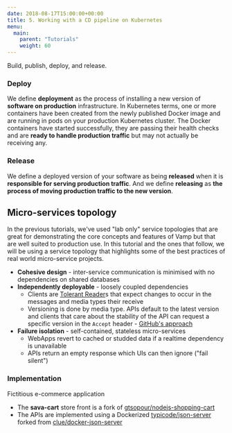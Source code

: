 ```yaml
---
date: 2018-08-17T15:00:00+00:00
title: 5. Working with a CD pipeline on Kubernetes
menu:
  main:
    parent: "Tutorials"
    weight: 60
---
```


Build, publish, deploy, and release. 

### Deploy
We define **deployment** as the process of installing a new version of **software on production** infrastructure. In Kubernetes terms, one or more containers have been created from the newly published Docker image and are running in pods on your production Kubernetes cluster. The Docker containers have started successfully, they are passing their health checks and are **ready to handle production traffic** but may not actually be receiving any.

### Release
We define a deployed version of your software as being **released** when it is **responsible for serving production traffic**. And we define **releasing** as **the process of moving production traffic to the new version**. 

## Micro-services topology
In the previous tutorials, we've used "lab only" service topologies that are great for demonstrating the core concepts and features of Vamp but that are well suited to production use. In this tutorial and the ones that follow, we will be using a service topology that highlights some of the best practices of real world micro-service projects.

* **Cohesive design** - inter-service communication is minimised with no dependencies on shared databases
* **Independently deployable** - loosely coupled dependencies
  * Clients are [Tolerant Reader](http://servicedesignpatterns.com/WebServiceEvolution/TolerantReader)s that expect changes to occur in the messages and media types their receive
  * Versioning is done by media type. APIs default to the latest version and clients that care about the stability of the API can request a specific version in the `Accept` header - [GitHub's approach](https://developer.github.com/v3/media/)
* **Failure isolation** - self-contained, stateless micro-services
  * WebApps revert to cached or studded data if a realtime dependency is unavailable
  * APIs return an empty response which UIs can then ignore ("fail silent")

### Implementation
Fictitious e-commerce application
* The **sava-cart** store front is a fork of [gtsopour/nodejs-shopping-cart](https://github.com/gtsopour/nodejs-shopping-cart)
* The APIs are implemented using a Dockerized [typicode/json-server](https://github.com/typicode/json-server) forked from [clue/docker-json-server](https://github.com/clue/docker-json-server)


